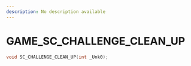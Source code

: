 ```yaml
---
description: No description available 
---
```


# GAME\_SC_CHALLENGE_CLEAN_UP

```cpp
void SC_CHALLENGE_CLEAN_UP(int _Unk0);
```